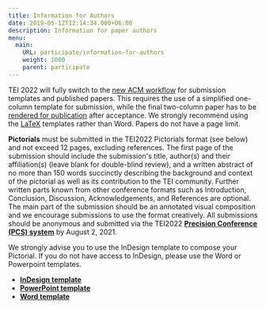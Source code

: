 ```yaml
---
title: Information for Authors
date: 2019-05-12T12:14:34.000+06:00
description: Information for paper authors
menu:
  main:
    URL: participate/information-for-authors
    weight: 1000
    parent: participate
---
```

TEI 2022 will fully switch to the [new ACM workflow](https://www.acm.org/publications/taps/word-template-workflow) for submission templates and published papers. This requires the use of a simplified one-column template for submission, while the final two-column paper has to be [rendered for publication](https://www.acm.org/binaries/content/assets/publications/taps/acm_master_article_template_instructions.pdf) after acceptance. We strongly recommend using the [LaTeX](https://www.acm.org/publications/taps/latex-best-practices) templates rather than Word. Papers do not have a page limit.

**Pictorials** must be submitted in the TEI2022 Pictorials format (see below) and not exceed 12 pages, excluding references. The first page of the submission should include the submission&#39;s title, author(s) and their affiliation(s) (leave blank for double-blind review), and a written abstract of no more than 150 words succinctly describing the background and context of the pictorial as well as its contribution to the TEI community. Further written parts known from other conference formats such as Introduction, Conclusion, Discussion, Acknowledgements, and References are optional. The main part of the submission should be an annotated visual composition and we encourage submissions to use the format creatively. All submissions should be anonymous and submitted via the TEI2022 **[Precision Conference (PCS) system](https://new.precisionconference.com/submissions)** by August 2, 2021.

We strongly advise you to use the InDesign template to compose your Pictorial. If you do not have access to InDesign, please use the Word or Powerpoint templates.

- **[InDesign template](/2022/files/TEI2022-Pictorials-InDesign-template.zip)**
- **[PowerPoint template](/2022/files/TEI2022-Pictorials-PowerPoint-template.zip)**
- **[Word template](/2022/files/TEI2022-Pictorials-Word-template.zip)**